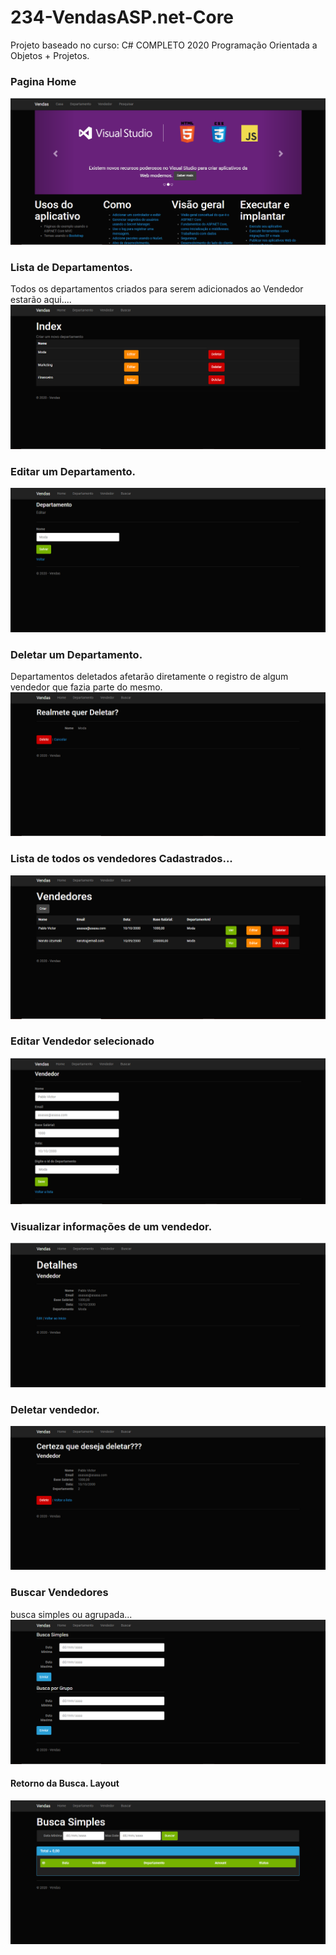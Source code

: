 # 234-VendasASP.net-Core
Projeto baseado no curso: C# COMPLETO 2020 Programação Orientada a Objetos + Projetos.

### Pagina Home
![Home Page](https://github.com/pablosdlima/234-VendasASP.net-Core/blob/master/IMGS/Pagina-HOME.PNG)

### Lista de Departamentos.
  Todos os departamentos criados para serem adicionados ao Vendedor estarão aqui....
![Lista Departamentos](https://github.com/pablosdlima/234-VendasASP.net-Core/blob/master/IMGS/IndexDepartamento.PNG)

### Editar um Departamento.
![Edit Departamento](https://github.com/pablosdlima/234-VendasASP.net-Core/blob/master/IMGS/EditarDepartamento.PNG)

### Deletar um Departamento.
Departamentos deletados afetarão diretamente o registro de algum vendedor que fazia parte do mesmo.
![Deletar](https://github.com/pablosdlima/234-VendasASP.net-Core/blob/master/IMGS/DeletarDepartamento.PNG)

### Lista de todos os vendedores Cadastrados...
![Lista de Vendedores](https://github.com/pablosdlima/234-VendasASP.net-Core/blob/master/IMGS/VendedorIndex.PNG)

### Editar Vendedor selecionado
![Editar vendedores](https://github.com/pablosdlima/234-VendasASP.net-Core/blob/master/IMGS/VendedorEditar.PNG)

### Visualizar informações de um vendedor.
![Ver vendedor](https://github.com/pablosdlima/234-VendasASP.net-Core/blob/master/IMGS/detalhesVendedor.PNG)

### Deletar vendedor.
![Deletar](https://github.com/pablosdlima/234-VendasASP.net-Core/blob/master/IMGS/DeletarVendedor.PNG)

### Buscar Vendedores
busca simples ou agrupada...
![Buscar](https://github.com/pablosdlima/234-VendasASP.net-Core/blob/master/IMGS/BuscarVendedor.PNG)

#### Retorno da Busca. Layout
![retorno de buscas](https://github.com/pablosdlima/234-VendasASP.net-Core/blob/master/IMGS/RetornoBusca.PNG)
